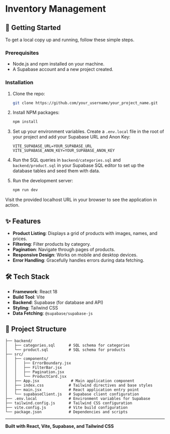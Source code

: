 # Inventory Management

## 🚀 Getting Started

To get a local copy up and running, follow these simple steps.

### Prerequisites

- Node.js and npm installed on your machine.
- A Supabase account and a new project created.

### Installation

1.  Clone the repo:
    ```bash
    git clone https://github.com/your_username/your_project_name.git
    ```
2.  Install NPM packages:
    ```bash
    npm install
    ```
3.  Set up your environment variables. Create a `.env.local` file in the root of your project and add your Supabase URL and Anon Key:
    ```
    VITE_SUPABASE_URL=YOUR_SUPABASE_URL
    VITE_SUPABASE_ANON_KEY=YOUR_SUPABASE_ANON_KEY
    ```
4.  Run the SQL queries in `backend/categories.sql` and `backend/product.sql` in your Supabase SQL editor to set up the database tables and seed them with data.

5.  Run the development server:
    ```bash
    npm run dev
    ```

Visit the provided localhost URL in your browser to see the application in action.

## ✨ Features

- **Product Listing**: Displays a grid of products with images, names, and prices.
- **Filtering**: Filter products by category.
- **Pagination**: Navigate through pages of products.
- **Responsive Design**: Works on mobile and desktop devices.
- **Error Handling**: Gracefully handles errors during data fetching.

## 🛠️ Tech Stack

- **Framework**: React 18
- **Build Tool**: Vite
- **Backend**: Supabase (for database and API)
- **Styling**: Tailwind CSS
- **Data Fetching**: `@supabase/supabase-js`

## 📁 Project Structure

```
├── backend/
│   ├── categories.sql      # SQL schema for categories
│   └── product.sql         # SQL schema for products
├── src/
│   ├── components/
│   │   ├── ErrorBoundary.jsx
│   │   ├── FilterBar.jsx
│   │   ├── Pagination.jsx
│   │   └── ProductCard.jsx
│   ├── App.jsx              # Main application component
│   ├── index.css           # Tailwind directives and base styles
│   ├── main.jsx            # React application entry point
│   └── supabaseClient.js   # Supabase client configuration
├── .env.local              # Environment variables for Supabase
├── tailwind.config.js      # Tailwind CSS configuration
├── vite.config.js          # Vite build configuration
└── package.json            # Dependencies and scripts
```

---

**Built with React, Vite, Supabase, and Tailwind CSS**
